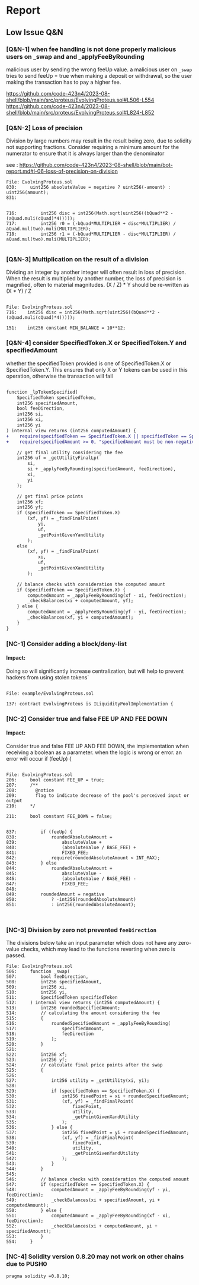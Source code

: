 # Report


## Low Issue Q&N


### [Q&N-1] when fee handling is not done properly malicious users on _swap and and _applyFeeByRounding

malicious user by sending the wrong feeUp value. a malicious user on `_swap` tries to send feeUp = true when making a deposit or withdrawal, so the user making the transaction has to pay a higher fee.

https://github.com/code-423n4/2023-08-shell/blob/main/src/proteus/EvolvingProteus.sol#L506-L554
https://github.com/code-423n4/2023-08-shell/blob/main/src/proteus/EvolvingProteus.sol#L824-L852


### [Q&N-2] Loss of precision

Division by large numbers may result in the result being zero, due to solidity not supporting fractions. Consider requiring a minimum amount for the numerator to ensure that it is always larger than the denominator

see : https://github.com/code-423n4/2023-08-shell/blob/main/bot-report.md#l-06-loss-of-precision-on-division

```solidity
File: EvolvingProteus.sol
830:     uint256 absoluteValue = negative ? uint256(-amount) : uint256(amount);
831:   


716:         int256 disc = int256(Math.sqrt(uint256((bQuad**2 - (aQuad.muli(cQuad)*4)))));
717:         int256 r0 = (-bQuad*MULTIPLIER + disc*MULTIPLIER) / aQuad.mul(two).muli(MULTIPLIER);
718:         int256 r1 = (-bQuad*MULTIPLIER - disc*MULTIPLIER) / aQuad.mul(two).muli(MULTIPLIER);
 
``````


### [Q&N-3] Multiplication on the result of a division
 
 
Dividing an integer by another integer will often result in loss of precision. When the result is multiplied by another number, the loss of precision is magnified, often to material magnitudes. (X / Z) * Y should be re-written as (X * Y) / Z


``` solidity

File: EvolvingProteus.sol
716:    int256 disc = int256(Math.sqrt(uint256((bQuad**2 - (aQuad.muli(cQuad)*4)))));

151:    int256 constant MIN_BALANCE = 10**12;

```


### [Q&N-4] consider SpecifiedToken.X or SpecifiedToken.Y and specifiedAmount
 
whether the specifiedToken provided is one of SpecifiedToken.X or SpecifiedToken.Y. This ensures that only X or Y tokens can be used in this operation, otherwise the transaction will fail

```diff

function _lpTokenSpecified(
    SpecifiedToken specifiedToken,
    int256 specifiedAmount,
    bool feeDirection,
    int256 si,
    int256 xi,
    int256 yi
) internal view returns (int256 computedAmount) {
+    require(specifiedToken == SpecifiedToken.X || specifiedToken == SpecifiedToken.Y, "Invalid specifiedToken");
+    require(specifiedAmount >= 0, "specifiedAmount must be non-negative");

    // get final utility considering the fee
    int256 uf = _getUtilityFinalLp(
        si,
        si + _applyFeeByRounding(specifiedAmount, feeDirection),
        xi,
        yi
    );

    // get final price points
    int256 xf;
    int256 yf;
    if (specifiedToken == SpecifiedToken.X)
        (xf, yf) = _findFinalPoint(
            yi,
            uf,
            _getPointGivenYandUtility
        );
    else
        (xf, yf) = _findFinalPoint(
            xi,
            uf,
            _getPointGivenXandUtility
        );

    // balance checks with consideration the computed amount
    if (specifiedToken == SpecifiedToken.X) {
        computedAmount = _applyFeeByRounding(xf - xi, feeDirection);
        _checkBalances(xi + computedAmount, yf);
    } else {
        computedAmount = _applyFeeByRounding(yf - yi, feeDirection);
        _checkBalances(xf, yi + computedAmount);
    }
}

```




### [NC-1] Consider adding a block/deny-list
 
#### Impact:
Doing so will significantly increase centralization, but will help to prevent hackers from using stolen tokens`

 ```solidity
 
File: example/EvolvingProteus.sol

137: contract EvolvingProteus is ILiquidityPoolImplementation {

```

### [NC-2] Consider true and false FEE UP AND FEE DOWN
 
#### Impact:
Consider true and false FEE UP AND FEE DOWN, the implementation when receiving a boolean as a parameter. when the logic is wrong or error. an error will occur if (feeUp) {

 ```solidity
 
File: EvolvingProteus.sol
206:     bool constant FEE_UP = true;
207:     /** 
208:       @notice 
209:       flag to indicate decrease of the pool's perceived input or output
210:     */ 

211:     bool constant FEE_DOWN = false;


837:         if (feeUp) {
838:             roundedAbsoluteAmount =
839:                 absoluteValue +
840:                 (absoluteValue / BASE_FEE) +
841:                 FIXED_FEE;
842:             require(roundedAbsoluteAmount < INT_MAX);
843:         } else
844:             roundedAbsoluteAmount =
845:                 absoluteValue -
846:                 (absoluteValue / BASE_FEE) -
847:                 FIXED_FEE;
848: 
849:         roundedAmount = negative
850:             ? -int256(roundedAbsoluteAmount)
851:             : int256(roundedAbsoluteAmount);



```


### [NC-3] Division by zero not prevented `feeDirection`


The divisions below take an input parameter which does not have any zero-value checks, which may lead to the functions reverting when zero is passed.

```solidity
File: EvolvingProteus.sol
506:     function _swap(
507:         bool feeDirection,
508:         int256 specifiedAmount,
509:         int256 xi,
510:         int256 yi,
511:         SpecifiedToken specifiedToken
512:     ) internal view returns (int256 computedAmount) {
513:         int256 roundedSpecifiedAmount;
514:         // calculating the amount considering the fee
515:         {
516:             roundedSpecifiedAmount = _applyFeeByRounding(
517:                 specifiedAmount,
518:                 feeDirection
519:             );
520:         }
521: 
522:         int256 xf;
523:         int256 yf;
524:         // calculate final price points after the swap
525:         {
526: 
527:             int256 utility = _getUtility(xi, yi);
528: 
529:             if (specifiedToken == SpecifiedToken.X) {
530:                 int256 fixedPoint = xi + roundedSpecifiedAmount;
531:                 (xf, yf) = _findFinalPoint(
532:                     fixedPoint,
533:                     utility,
534:                     _getPointGivenXandUtility
535:                 );
536:             } else {
537:                 int256 fixedPoint = yi + roundedSpecifiedAmount;
538:                 (xf, yf) = _findFinalPoint(
539:                     fixedPoint,
540:                     utility,
541:                     _getPointGivenYandUtility
542:                 );
543:             }
544:         }
545:         
546:         // balance checks with consideration the computed amount
547:         if (specifiedToken == SpecifiedToken.X) {
548:             computedAmount = _applyFeeByRounding(yf - yi, feeDirection);
549:             _checkBalances(xi + specifiedAmount, yi + computedAmount);
550:         } else {
551:             computedAmount = _applyFeeByRounding(xf - xi, feeDirection);
552:             _checkBalances(xi + computedAmount, yi + specifiedAmount);
553:         }
554:     }

```

### [NC-4] Solidity version 0.8.20 may not work on other chains due to PUSH0

```solidity
pragma solidity =0.8.10;
```

